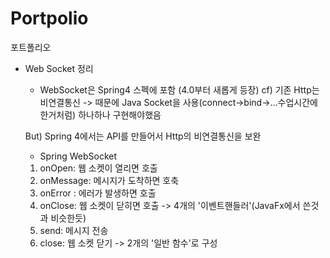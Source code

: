 # Portpolio
포트폴리오
* Web Socket 정리 
  - WebSocket은 Spring4 스펙에 포함 (4.0부터 새롭게 등장)
    cf) 기존 Http는 비연결통신 -> 때문에 Java Socket을 사용(connect->bind->...수업시간에 한거처럼) 하나하나 구현해야했음
    
   But) Spring 4에서는 API를 만들어서 Http의 비연결통신을 보완 
   
   * Spring WebSocket 
   1) onOpen: 웹 소켓이 열리면 호출 
   2) onMessage: 메시지가 도착하면 호축 
   3) onError : 에러가 발생하면 호출 
   4) onClose: 웹 소켓이 닫히면 호출
   -> 4개의 '이벤트핸들러'(JavaFx에서 쓴것과 비슷한듯)
   5) send: 메시지 전송 
   6) close: 웹 소켓 닫기 
   -> 2개의 '일반 함수'로 구성
   
